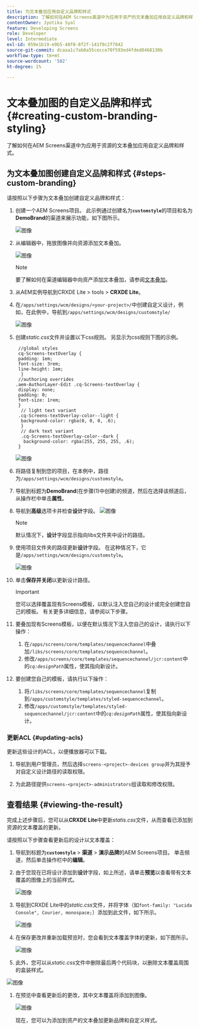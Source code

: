 ```yaml
---
title: 为文本叠加应用自定义品牌和样式
description: 了解如何在AEM Screens渠道中为应用于资产的文本叠加应用自定义品牌和样式。
contentOwner: Jyotika Syal
feature: Developing Screens
role: Developer
level: Intermediate
exl-id: 059e1b19-e9b5-48f0-8f2f-141f0c2f7842
source-git-commit: dcaaa1c7ab0a55cecce70f593ed4fded8468130b
workflow-type: tm+mt
source-wordcount: '582'
ht-degree: 1%

---
```


# 文本叠加图的自定义品牌和样式 {#creating-custom-branding-styling}

了解如何在AEM Screens渠道中为应用于资源的文本叠加应用自定义品牌和样式。

## 为文本叠加图创建自定义品牌和样式 {#steps-custom-branding}

请按照以下步骤为文本叠加创建自定义品牌和样式：

1. 创建一个AEM Screens项目。 此示例通过创建名为&#x200B;**`customstyle`**&#x200B;的项目和名为&#x200B;**DemoBrand**&#x200B;的渠道来展示功能，如下图所示。

   ![图像](/help/user-guide/assets/custom-brand/custom-brand1.png)

1. 从编辑器中，拖放图像并向资源添加文本叠加。

   ![图像](/help/user-guide/assets/custom-brand/custom-brand2.png)

   >[!NOTE]
   >要了解如何在渠道编辑器中向资产添加文本叠加，请参阅[文本叠加](/help/user-guide/text-overlay.md)。

1. 从AEM实例导航到CRXDE Lite > tools > **CRXDE Lite**。

1. 在`/apps/settings/wcm/designs/<your-project>/`中创建自定义设计，例如，在此例中，导航到`/apps/settings/wcm/designs/customstyle/`

   ![图像](/help/user-guide/assets/custom-brand/custom-brand3.png)

1. 创建&#x200B;*static.css*&#x200B;文件并设置以下css规则。 另显示为css规则下图的示例。

   ```shell
    //global styles
    cq-Screens-textOverlay {
    padding: 1em;
    font-size: 3rem;
    line-height: 1em;
     }
    //authoring overrides
   .aem-AuthorLayer-Edit .cq-Screens-textOverlay {
    display: none;
    padding: 0;
    font-size: 1rem;
    }
     // light text variant
    .cq-Screens-textOverlay-color--light {
     background-color: rgba(0, 0, 0, .6);
     }
     // dark text variant
     .cq-Screens-textOverlay-color--dark {
      background-color: rgba(255, 255, 255, .6);
    }
   ```

   ![图像](/help/user-guide/assets/custom-brand/custom-brand4.png)

1. 将路径复制到您的项目，在本例中，路径为`/apps/settings/wcm/designs/customstyle`。

1. 导航到标题为&#x200B;**DemoBrand**(在步骤(1)中创建)的频道，然后在选择该频道后，从操作栏中单击&#x200B;**属性**。

1. 导航到&#x200B;**高级**&#x200B;选项卡并检查&#x200B;**设计**&#x200B;字段。
   ![图像](/help/user-guide/assets/custom-brand/custom-brand5.png)

   >[!NOTE]
   >默认情况下，**设计**&#x200B;字段显示指向libs文件夹中设计的路径。

1. 使用项目文件夹的路径更新&#x200B;**设计**&#x200B;字段。 在这种情况下，它是`/apps/settings/wcm/designs/customstyle`。

   ![图像](/help/user-guide/assets/custom-brand/custom-brand6.png)

1. 单击&#x200B;**保存并关闭**&#x200B;以更新设计路径。

   >[!IMPORTANT]
   >您可以选择覆盖现有Screens模板，以默认注入您自己的设计或完全创建您自己的模板。 有关更多详细信息，请参阅以下步骤。

1. 要叠加现有Screens模板，以便在默认情况下注入您自己的设计，请执行以下操作：

   1. 在`/apps/screens/core/templates/sequencechannel`中叠加`/libs/screens/core/templates/sequencechannel`。
   1. 修改`/apps/screens/core/templates/sequencechannel/jcr:content`中的&#x200B;*`cq:designPath`*&#x200B;属性，使其指向新设计。

1. 要创建您自己的模板，请执行以下操作：
   1. 将`/libs/screens/core/templates/sequencechannel`复制到`/apps/customstyle/templates/styled-sequencechannel`。
   1. 修改`/apps/customstyle/templates/styled-sequencechannel/jcr:content`中的&#x200B;*`cq:designPath`*&#x200B;属性，使其指向新设计。


### 更新ACL {#updating-acls}

更新这些设计的ACL，以便播放器可以下载。

1. 导航到用户管理员，然后选择`screens-<project>-devices group`并为其授予对自定义设计路径的读取权限。

1. 为此路径提供`screens-<project>-administrators`组读取和修改权限。

## 查看结果 {#viewing-the-result}

完成上述步骤后，您可以从&#x200B;**CRXDE Lite**&#x200B;中更新&#x200B;*statis.css*&#x200B;文件，从而查看已添加到资源的文本覆盖的更新。

请按照以下步骤查看更新后的设计以文本覆盖：

1. 导航到标题为&#x200B;**`customstyle`** > **渠道** > **演示品牌**&#x200B;的AEM Screens项目。 单击频道，然后单击操作栏中的&#x200B;**编辑**。

1. 由于您现在已将设计添加到&#x200B;**设计**&#x200B;字段，如上所述，请单击&#x200B;**预览**&#x200B;以查看带有文本覆盖的图像上的当前样式。

   ![图像](/help/user-guide/assets/custom-brand/custom-brand7.png)

1. 导航到CRXDE Lite中的&#x200B;*static.css*&#x200B;文件，并将字体（如`font-family: "Lucida Console", Courier, monospace;`）添加到此文件，如下所示。

   ![图像](/help/user-guide/assets/custom-brand/custom-brand8.png)

1. 在保存更改并重新加载预览时，您会看到文本覆盖字体的更新，如下图所示。

   ![图像](/help/user-guide/assets/custom-brand/custom-brand9.png)

1. 此外，您可以从&#x200B;*static.css*&#x200B;文件中删除最后两个代码块，以删除文本覆盖周围的盒装样式。

![图像](/help/user-guide/assets/custom-brand/custom-brand10.png)

1. 在预览中查看更新后的更改，其中文本覆盖将添加到图像。

   ![图像](/help/user-guide/assets/custom-brand/custom-brand11.png)

   现在，您可以为添加到资产的文本叠加更新品牌和自定义样式。
